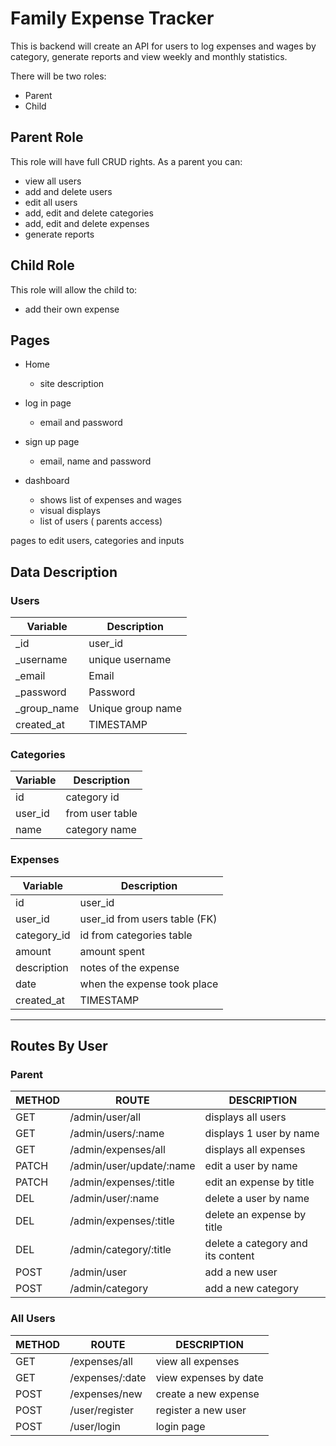 # Family Expense Tracker

This is backend will create an API for users to log expenses and wages by category, generate reports and view weekly and monthly statistics.

There will be two roles:
- Parent
- Child

## Parent Role

This role will have full CRUD rights. As a parent you can:

- view all users
- add and delete users
- edit all users
- add, edit and delete categories
- add, edit and  delete expenses
- generate reports

## Child Role

This role will allow the child to:

- add their own expense


## Pages

- Home
    - site description

- log in page
    -  email and password

- sign up page
    -  email, name and password

- dashboard
    - shows list of expenses and wages
    - visual displays
    - list of users ( parents access)
    
pages to edit users, categories and inputs

## Data Description

### Users

 Variable | Description 
| ----------- | ----------- |
 _id | user_id |
 _username | unique username  |
 _email | Email |
 _password | Password |
 _group_name | Unique group name |
 created_at | TIMESTAMP

 ### Categories

  Variable | Description 
| ----------- | ----------- |
id | category id |
user_id | from user table |
name | category name



 ### Expenses

  Variable | Description 
| ----------- | ----------- |
id | user_id |
user_id | user_id from users table (FK) |
category_id | id from categories table 
amount | amount spent |
description | notes of the expense
date | when the expense took place
created_at | TIMESTAMP

---

## Routes By User

### Parent

| METHOD | ROUTE |DESCRIPTION
| ----------- | ----------- | ----------- |
GET | /admin/user/all  | displays all users|
GET | /admin/users/:name | displays 1 user by name |
GET | /admin/expenses/all | displays all expenses |
PATCH | /admin/user/update/:name | edit a user by name |
PATCH | /admin/expenses/:title | edit an expense by title |
DEL | /admin/user/:name | delete a user by name |
DEL | /admin/expenses/:title | delete an expense by title |
DEL | /admin/category/:title | delete a category and its content |
POST | /admin/user | add a new user |
POST | /admin/category | add a new category |


### All Users

| METHOD | ROUTE |DESCRIPTION
| ----------- | ----------- | ----------- |
GET | /expenses/all | view all expenses |
GET | /expenses/:date | view expenses by date |
POST | /expenses/new | create a new expense |
POST | /user/register | register a new user
POST | /user/login | login page





















